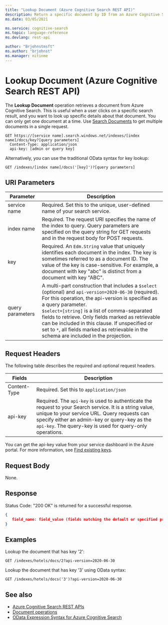 ```yaml
---
title: "Lookup Document (Azure Cognitive Search REST API)"
description: Return a specific document by ID from an Azure Cognitive Search index.
ms.date: 03/05/2021

ms.service: cognitive-search
ms.topic: language-reference
ms.devlang: rest-api

author: "Brjohnstmsft"
ms.author: "brjohnst"
ms.manager: nitinme
---
```

# Lookup Document (Azure Cognitive Search REST API)

The **Lookup Document** operation retrieves a document from Azure Cognitive Search. This is useful when a user clicks on a specific search result, and you want to look up specific details about that document. You can only get one document at a time. Use [Search Documents](search-documents.md) to get multiple documents in a single request.   

```http
GET https://[service name].search.windows.net/indexes/[index name]/docs/key?[query parameters]  
  Content-Type: application/json   
  api-key: [admin or query key]     
```  
Alternatively, you can use the traditional OData syntax for key lookup:  

```http  
GET /indexes/[index name]/docs('[key]')?[query parameters]  
```  

 ## URI Parameters

| Parameter	  | Description  | 
|-------------|--------------|
| service name | Required. Set this to the unique, user-defined name of your search service. |
| index name  | Required. The request URI specifies the name of the index to query. Query parameters are specified on the query string for GET requests and in the request body for POST requests.   |
| key | Required. An `Edm.String` value that uniquely identifies each document in the index. The key is sometimes referred to as a document ID. The value of the key is case-sensitive. For example, a document with key "abc" is distinct from a document with key "ABC". |
| query parameters| A multi-part construction that includes a `$select` (optional) and `api-version=2020-06-30` (required). For this operation, the api-version is specified as a query parameter. <br/>`$select=[string]` is a list of comma-separated fields to retrieve. Only fields marked as retrievable can be included in this clause. If unspecified or set to `*`, all fields marked as retrievable in the schema are included in the projection.|

 ## Request Headers 

The following table describes the required and optional request headers.  

|Fields              |Description      |  
|--------------------|-----------------|  
|Content-Type|Required. Set this to `application/json`|  
|api-key|Required. The `api-key` is used to authenticate the request to your Search service. It is a string value, unique to your service URL. Query requests can specify either an admin-key or query-key as the `api-key`. The query-key is used for query-only operations.|  

You can get the api-key value from your service dashboard in the Azure portal. For more information, see [Find existing keys](/azure/search/search-security-api-keys#find-existing-keys).

## Request Body  
 None.  

## Response  
 Status Code: "200 OK" is returned for a successful response.  

```json  
{   
   field_name: field_value (fields matching the default or specified projection)   
}  
```  

## Examples  
 Lookup the document that has key '2':  

```http 
GET /indexes/hotels/docs/2?api-version=2020-06-30
```  

 Lookup the document that has key '3' using OData syntax:  

```http  
GET /indexes/hotels/docs('3')?api-version=2020-06-30
```  

## See also
 
+ [Azure Cognitive Search REST APIs](index.md)   
+ [Document operations](document-operations.md)   
+ [OData Expression Syntax for Azure Cognitive Search](/azure/search/query-odata-filter-orderby-syntax)   
